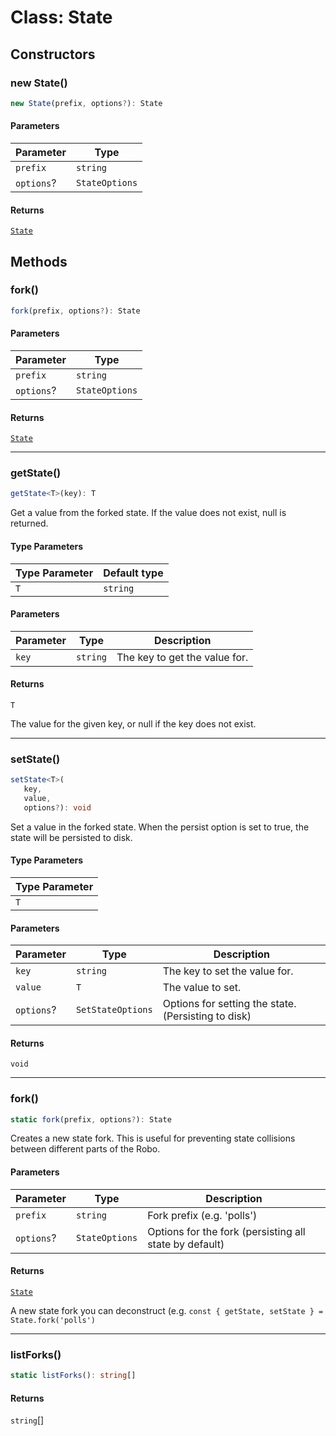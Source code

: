 # Class: State

## Constructors

### new State()

```ts
new State(prefix, options?): State
```

#### Parameters

| Parameter | Type |
| ------ | ------ |
| `prefix` | `string` |
| `options`? | `StateOptions` |

#### Returns

[`State`](Class.State.md)

## Methods

### fork()

```ts
fork(prefix, options?): State
```

#### Parameters

| Parameter | Type |
| ------ | ------ |
| `prefix` | `string` |
| `options`? | `StateOptions` |

#### Returns

[`State`](Class.State.md)

***

### getState()

```ts
getState<T>(key): T
```

Get a value from the forked state.
If the value does not exist, null is returned.

#### Type Parameters

| Type Parameter | Default type |
| ------ | ------ |
| `T` | `string` |

#### Parameters

| Parameter | Type | Description |
| ------ | ------ | ------ |
| `key` | `string` | The key to get the value for. |

#### Returns

`T`

The value for the given key, or null if the key does not exist.

***

### setState()

```ts
setState<T>(
   key, 
   value, 
   options?): void
```

Set a value in the forked state.
When the persist option is set to true, the state will be persisted to disk.

#### Type Parameters

| Type Parameter |
| ------ |
| `T` |

#### Parameters

| Parameter | Type | Description |
| ------ | ------ | ------ |
| `key` | `string` | The key to set the value for. |
| `value` | `T` | The value to set. |
| `options`? | `SetStateOptions` | Options for setting the state. (Persisting to disk) |

#### Returns

`void`

***

### fork()

```ts
static fork(prefix, options?): State
```

Creates a new state fork.
This is useful for preventing state collisions between different parts of the Robo.

#### Parameters

| Parameter | Type | Description |
| ------ | ------ | ------ |
| `prefix` | `string` | Fork prefix (e.g. 'polls') |
| `options`? | `StateOptions` | Options for the fork (persisting all state by default) |

#### Returns

[`State`](Class.State.md)

A new state fork you can deconstruct (e.g. `const { getState, setState } = State.fork('polls')`

***

### listForks()

```ts
static listForks(): string[]
```

#### Returns

`string`[]
